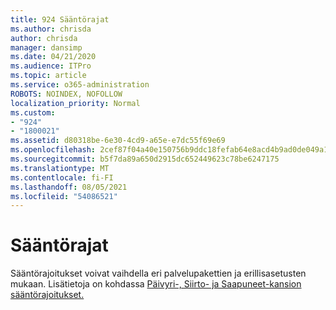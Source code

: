 ```yaml
---
title: 924 Sääntörajat
ms.author: chrisda
author: chrisda
manager: dansimp
ms.date: 04/21/2020
ms.audience: ITPro
ms.topic: article
ms.service: o365-administration
ROBOTS: NOINDEX, NOFOLLOW
localization_priority: Normal
ms.custom:
- "924"
- "1800021"
ms.assetid: d80318be-6e30-4cd9-a65e-e7dc55f69e69
ms.openlocfilehash: 2cef87f04a40e150756b9ddc18fefab64e8acd4b9ad0de049a168b45c742d85a
ms.sourcegitcommit: b5f7da89a650d2915dc652449623c78be6247175
ms.translationtype: MT
ms.contentlocale: fi-FI
ms.lasthandoff: 08/05/2021
ms.locfileid: "54086521"
---
```

# <a name="rule-limits"></a>Sääntörajat

Sääntörajoitukset voivat vaihdella eri palvelupakettien ja erillisasetusten mukaan. Lisätietoja on kohdassa [Päivyri-, Siirto- ja Saapuneet-kansion sääntörajoitukset.](https://technet.microsoft.com/library/exchange-online-limits.aspx)
